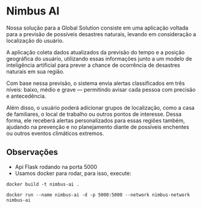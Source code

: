 # Nimbus AI

Nossa solução para a Global Solution consiste em uma aplicação voltada para a previsão de possíveis desastres naturais, levando em consideração a localização do usuário.

A aplicação coleta dados atualizados da previsão do tempo e a posição geográfica do usuário, utilizando essas informações junto a um modelo de inteligência artificial para prever a chance de ocorrência de desastres naturais em sua região.

Com base nessa previsão, o sistema envia alertas classificados em três níveis: baixo, médio e grave — permitindo avisar cada pessoa com precisão e antecedência.

Além disso, o usuário poderá adicionar grupos de localização, como a casa de familiares, o local de trabalho ou outros pontos de interesse. Dessa forma, ele receberá alertas personalizados para essas regiões também, ajudando na prevenção e no planejamento diante de possíveis enchentes ou outros eventos climáticos extremos.

## Observações
- Api Flask rodando na porta 5000
- Usamos docker para rodar, para isso, execute:

```
docker build -t nimbus-ai .
```

```
docker run --name nimbus-ai -d -p 5000:5000 --network nimbus-network nimbus-ai
```
